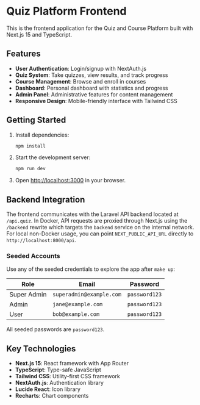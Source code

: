 # Quiz Platform Frontend

This is the frontend application for the Quiz and Course Platform built with Next.js 15 and TypeScript.

## Features

- **User Authentication**: Login/signup with NextAuth.js
- **Quiz System**: Take quizzes, view results, and track progress
- **Course Management**: Browse and enroll in courses
- **Dashboard**: Personal dashboard with statistics and progress
- **Admin Panel**: Administrative features for content management
- **Responsive Design**: Mobile-friendly interface with Tailwind CSS

## Getting Started

1. Install dependencies:
   ```bash
   npm install
   ```

2. Start the development server:
   ```bash
   npm run dev
   ```

3. Open [http://localhost:3000](http://localhost:3000) in your browser.

## Backend Integration

The frontend communicates with the Laravel API backend located at `/api.quiz`. In Docker, API requests are proxied through Next.js using the `/backend` rewrite which targets the `backend` service on the internal network. For local non-Docker usage, you can point `NEXT_PUBLIC_API_URL` directly to `http://localhost:8000/api`.

### Seeded Accounts

Use any of the seeded credentials to explore the app after `make up`:

| Role        | Email                     | Password     |
|-------------|---------------------------|--------------|
| Super Admin | `superadmin@example.com`  | `password123`|
| Admin       | `jane@example.com`        | `password123`|
| User        | `bob@example.com`         | `password123`|

All seeded passwords are `password123`.

## Key Technologies

- **Next.js 15**: React framework with App Router
- **TypeScript**: Type-safe JavaScript
- **Tailwind CSS**: Utility-first CSS framework
- **NextAuth.js**: Authentication library
- **Lucide React**: Icon library
- **Recharts**: Chart components
